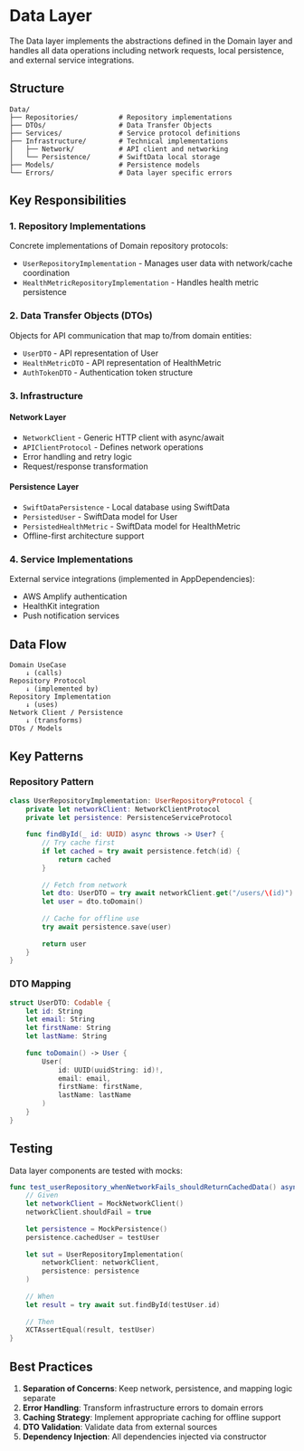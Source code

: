 # Data Layer

The Data layer implements the abstractions defined in the Domain layer and handles all data operations including network requests, local persistence, and external service integrations.

## Structure

```
Data/
├── Repositories/          # Repository implementations
├── DTOs/                  # Data Transfer Objects
├── Services/              # Service protocol definitions
├── Infrastructure/        # Technical implementations
│   ├── Network/           # API client and networking
│   └── Persistence/       # SwiftData local storage
├── Models/                # Persistence models
└── Errors/                # Data layer specific errors
```

## Key Responsibilities

### 1. Repository Implementations
Concrete implementations of Domain repository protocols:
- `UserRepositoryImplementation` - Manages user data with network/cache coordination
- `HealthMetricRepositoryImplementation` - Handles health metric persistence

### 2. Data Transfer Objects (DTOs)
Objects for API communication that map to/from domain entities:
- `UserDTO` - API representation of User
- `HealthMetricDTO` - API representation of HealthMetric
- `AuthTokenDTO` - Authentication token structure

### 3. Infrastructure

#### Network Layer
- `NetworkClient` - Generic HTTP client with async/await
- `APIClientProtocol` - Defines network operations
- Error handling and retry logic
- Request/response transformation

#### Persistence Layer
- `SwiftDataPersistence` - Local database using SwiftData
- `PersistedUser` - SwiftData model for User
- `PersistedHealthMetric` - SwiftData model for HealthMetric
- Offline-first architecture support

### 4. Service Implementations
External service integrations (implemented in AppDependencies):
- AWS Amplify authentication
- HealthKit integration
- Push notification services

## Data Flow

```
Domain UseCase
    ↓ (calls)
Repository Protocol
    ↓ (implemented by)
Repository Implementation
    ↓ (uses)
Network Client / Persistence
    ↓ (transforms)
DTOs / Models
```

## Key Patterns

### Repository Pattern
```swift
class UserRepositoryImplementation: UserRepositoryProtocol {
    private let networkClient: NetworkClientProtocol
    private let persistence: PersistenceServiceProtocol
    
    func findById(_ id: UUID) async throws -> User? {
        // Try cache first
        if let cached = try await persistence.fetch(id) {
            return cached
        }
        
        // Fetch from network
        let dto: UserDTO = try await networkClient.get("/users/\(id)")
        let user = dto.toDomain()
        
        // Cache for offline use
        try await persistence.save(user)
        
        return user
    }
}
```

### DTO Mapping
```swift
struct UserDTO: Codable {
    let id: String
    let email: String
    let firstName: String
    let lastName: String
    
    func toDomain() -> User {
        User(
            id: UUID(uuidString: id)!,
            email: email,
            firstName: firstName,
            lastName: lastName
        )
    }
}
```

## Testing

Data layer components are tested with mocks:

```swift
func test_userRepository_whenNetworkFails_shouldReturnCachedData() async {
    // Given
    let networkClient = MockNetworkClient()
    networkClient.shouldFail = true
    
    let persistence = MockPersistence()
    persistence.cachedUser = testUser
    
    let sut = UserRepositoryImplementation(
        networkClient: networkClient,
        persistence: persistence
    )
    
    // When
    let result = try await sut.findById(testUser.id)
    
    // Then
    XCTAssertEqual(result, testUser)
}
```

## Best Practices

1. **Separation of Concerns**: Keep network, persistence, and mapping logic separate
2. **Error Handling**: Transform infrastructure errors to domain errors
3. **Caching Strategy**: Implement appropriate caching for offline support
4. **DTO Validation**: Validate data from external sources
5. **Dependency Injection**: All dependencies injected via constructor